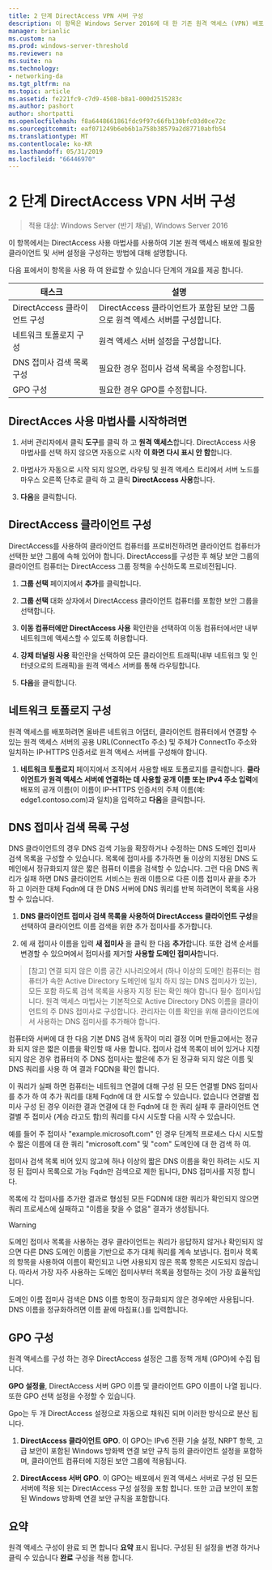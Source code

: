 ```yaml
---
title: 2 단계 DirectAccess VPN 서버 구성
description: 이 항목은 Windows Server 2016에 대 한 기존 원격 액세스 (VPN) 배포에 DirectAccess 추가 가이드의 일부
manager: brianlic
ms.custom: na
ms.prod: windows-server-threshold
ms.reviewer: na
ms.suite: na
ms.technology:
- networking-da
ms.tgt_pltfrm: na
ms.topic: article
ms.assetid: fe221fc9-c7d9-4508-b8a1-000d2515283c
ms.author: pashort
author: shortpatti
ms.openlocfilehash: f8a6448661861fdc9f97c66fb130bfc03d0ce72c
ms.sourcegitcommit: eaf071249b6eb6b1a758b38579a2d87710abfb54
ms.translationtype: MT
ms.contentlocale: ko-KR
ms.lasthandoff: 05/31/2019
ms.locfileid: "66446970"
---
```

#  <a name="step-2-configure-the-directaccess-vpn-server"></a>2 단계 DirectAccess VPN 서버 구성

>적용 대상: Windows Server (반기 채널), Windows Server 2016

이 항목에서는 DirectAccess 사용 마법사를 사용하여 기본 원격 액세스 배포에 필요한 클라이언트 및 서버 설정을 구성하는 방법에 대해 설명합니다.

다음 표에서이 항목을 사용 하 여 완료할 수 있습니다 단계의 개요를 제공 합니다.

|태스크       |설명|
|-----------|-----------|
|DirectAccess 클라이언트 구성|DirectAccess 클라이언트가 포함된 보안 그룹으로 원격 액세스 서버를 구성합니다.|
|네트워크 토폴로지 구성|원격 액세스 서버 설정을 구성합니다.|
|DNS 접미사 검색 목록 구성|필요한 경우 접미사 검색 목록을 수정합니다.|
|GPO 구성|필요한 경우 GPO를 수정합니다.|

## <a name="to-start-the-enable-directacces-wizard"></a>DirectAcces 사용 마법사를 시작하려면

1. 서버 관리자에서 클릭 **도구**를 클릭 하 고 **원격 액세스**합니다. DirectAccess 사용 마법사를 선택 하지 않으면 자동으로 시작 **이 화면 다시 표시 안 함**합니다. 

2. 마법사가 자동으로 시작 되지 않으면, 라우팅 및 원격 액세스 트리에서 서버 노드를 마우스 오른쪽 단추로 클릭 하 고 클릭 **DirectAccess 사용**합니다.

3. **다음**을 클릭합니다.

## <a name="configure-directaccess-clients"></a>DirectAccess 클라이언트 구성

DirectAccess를 사용하여 클라이언트 컴퓨터를 프로비전하려면 클라이언트 컴퓨터가 선택한 보안 그룹에 속해 있어야 합니다. DirectAccess를 구성한 후 해당 보안 그룹의 클라이언트 컴퓨터는 DirectAccess 그룹 정책을 수신하도록 프로비전됩니다.

1. **그룹 선택** 페이지에서 **추가**를 클릭합니다.

2. **그룹 선택** 대화 상자에서 DirectAccess 클라이언트 컴퓨터를 포함한 보안 그룹을 선택합니다.

3. **이동 컴퓨터에만 DirectAccess 사용** 확인란을 선택하여 이동 컴퓨터에서만 내부 네트워크에 액세스할 수 있도록 허용합니다.

4. **강제 터널링 사용** 확인란을 선택하여 모든 클라이언트 트래픽(내부 네트워크 및 인터넷으로의 트래픽)을 원격 액세스 서버를 통해 라우팅합니다.

5. **다음**을 클릭합니다.

## <a name="configure-the-network-topology"></a>네트워크 토폴로지 구성

원격 액세스를 배포하려면 올바른 네트워크 어댑터, 클라이언트 컴퓨터에서 연결할 수 있는 원격 액세스 서버의 공용 URL(ConnectTo 주소) 및 주체가 ConnectTo 주소와 일치하는 IP-HTTPS 인증서로 원격 액세스 서버를 구성해야 합니다.

1. **네트워크 토폴로지** 페이지에서 조직에서 사용할 배포 토폴로지를 클릭합니다. **클라이언트가 원격 액세스 서버에 연결하는 데 사용할 공개 이름 또는 IPv4 주소 입력**에 배포의 공개 이름(이 이름이 IP-HTTPS 인증서의 주체 이름(예: edge1.contoso.com)과 일치)을 입력하고 **다음**을 클릭합니다.

## <a name="configure-the-dns-suffix-search-list"></a>DNS 접미사 검색 목록 구성

DNS 클라이언트의 경우 DNS 검색 기능을 확장하거나 수정하는 DNS 도메인 접미사 검색 목록을 구성할 수 있습니다. 목록에 접미사를 추가하면 둘 이상의 지정된 DNS 도메인에서 정규화되지 않은 짧은 컴퓨터 이름을 검색할 수 있습니다. 그런 다음 DNS 쿼리가 실패 하면 DNS 클라이언트 서비스는 원래 이름으로 다른 이름 접미사 끝을 추가 하 고 이러한 대체 Fqdn에 대 한 DNS 서버에 DNS 쿼리를 반복 하려면이 목록을 사용할 수 있습니다.

1. **DNS 클라이언트 접미사 검색 목록을 사용하여 DirectAccess 클라이언트 구성**을 선택하여 클라이언트 이름 검색을 위한 추가 접미사를 추가합니다.

2. 에 새 접미사 이름을 입력 **새 접미사** 을 클릭 한 다음 **추가**합니다. 또한 검색 순서를 변경할 수 있으며에서 접미사를 제거할 **사용할 도메인 접미사**합니다.

>[참고] 연결 되지 않은 이름 공간 시나리오에서 \(하나 이상의 도메인 컴퓨터는 컴퓨터가 속한 Active Directory 도메인에 일치 하지 않는 DNS 접미사가 있는\), 모든 포함 하도록 검색 목록을 사용자 지정 된는 확인 해야 합니다 필수 접미사입니다. 원격 액세스 마법사는 기본적으로 Active Directory DNS 이름을 클라이언트의 주 DNS 접미사로 구성합니다. 관리자는 이름 확인을 위해 클라이언트에서 사용하는 DNS 접미사를 추가해야 합니다.

컴퓨터와 서버에 대 한 다음 기본 DNS 검색 동작이 미리 결정 이며 만들고에서는 정규화 되지 않은 짧은 이름을 확인할 때 사용 합니다. 접미사 검색 목록이 비어 있거나 지정 되지 않은 경우 컴퓨터의 주 DNS 접미사는 짧은에 추가 된 정규화 되지 않은 이름 및 DNS 쿼리를 사용 하 여 결과 FQDN을 확인 합니다. 

이 쿼리가 실패 하면 컴퓨터는 네트워크 연결에 대해 구성 된 모든 연결별 DNS 접미사를 추가 하 여 추가 쿼리를 대체 Fqdn에 대 한 시도할 수 있습니다. 없습니다 연결별 접미사 구성 된 경우 이러한 결과 연결에 대 한 Fqdn에 대 한 쿼리 실패 후 클라이언트 연결별 주 접미사 (계승 라고도 함)의 쿼리를 다시 시도할 다음 시작 수 있습니다.

예를 들어 주 접미사 "example.microsoft.com" 인 경우 단계적 프로세스 다시 시도할 수 짧은 이름에 대 한 쿼리 "microsoft.com" 및 "com" 도메인에 대 한 검색 하 여.

접미사 검색 목록 비어 있지 않고에 하나 이상의 짧은 DNS 이름을 확인 하려는 시도 지정 된 접미사 목록으로 가능 Fqdn만 검색으로 제한 됩니다, DNS 접미사를 지정 합니다. 

목록에 각 접미사를 추가한 결과로 형성된 모든 FQDN에 대한 쿼리가 확인되지 않으면 쿼리 프로세스에 실패하고 "이름을 찾을 수 없음" 결과가 생성됩니다. 

> [!WARNING]
> 도메인 접미사 목록을 사용하는 경우 클라이언트는 쿼리가 응답하지 않거나 확인되지 않으면 다른 DNS 도메인 이름을 기반으로 추가 대체 쿼리를 계속 보냅니다. 접미사 목록의 항목을 사용하여 이름이 확인되고 나면 사용되지 않은 목록 항목은 시도되지 않습니다. 따라서 가장 자주 사용하는 도메인 접미사부터 목록을 정렬하는 것이 가장 효율적입니다.
> 
> 도메인 이름 접미사 검색은 DNS 이름 항목이 정규화되지 않은 경우에만 사용됩니다. DNS 이름을 정규화하려면 이름 끝에 마침표(.)를 입력합니다.

## <a name="gpo-configuration"></a>GPO 구성

원격 액세스를 구성 하는 경우 DirectAccess 설정은 그룹 정책 개체 (GPO)에 수집 됩니다. 

**GPO 설정을**, DirectAccess 서버 GPO 이름 및 클라이언트 GPO 이름이 나열 됩니다. 또한 GPO 선택 설정을 수정할 수 있습니다.

Gpo는 두 개 DirectAccess 설정으로 자동으로 채워진 되며 이러한 방식으로 분산 됩니다.

1. **DirectAccess 클라이언트 GPO**. 이 GPO는 IPv6 전환 기술 설정, NRPT 항목, 고급 보안이 포함된 Windows 방화벽 연결 보안 규칙 등의 클라이언트 설정을 포함하며, 클라이언트 컴퓨터에 지정된 보안 그룹에 적용됩니다.

2. **DirectAccess 서버 GPO**. 이 GPO는 배포에서 원격 액세스 서버로 구성 된 모든 서버에 적용 되는 DirectAccess 구성 설정을 포함 합니다. 또한 고급 보안이 포함된 Windows 방화벽 연결 보안 규칙을 포함합니다.

## <a name="summary"></a>요약

원격 액세스 구성이 완료 되 면 합니다 **요약** 표시 됩니다. 구성된 된 설정을 변경 하거나 클릭 수 있습니다 **완료** 구성을 적용 합니다.
